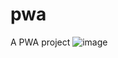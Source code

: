 # pwa
A PWA project
 ![image](https://user-images.githubusercontent.com/113479856/219936865-504244b4-c985-4817-8afe-4218821f62c2.png)
